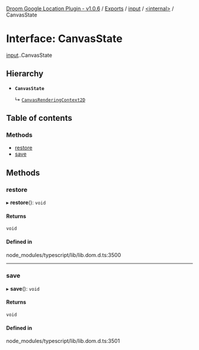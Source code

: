 [Droom Google Location Plugin - v1.0.6](../README.md) / [Exports](../modules.md) / [input](../modules/input.md) / [<internal\>](../modules/input._internal_.md) / CanvasState

# Interface: CanvasState

[input](../modules/input.md).[<internal>](../modules/input._internal_.md).CanvasState

## Hierarchy

- **`CanvasState`**

  ↳ [`CanvasRenderingContext2D`](input._internal_.CanvasRenderingContext2D.md)

## Table of contents

### Methods

- [restore](input._internal_.CanvasState.md#restore)
- [save](input._internal_.CanvasState.md#save)

## Methods

### restore

▸ **restore**(): `void`

#### Returns

`void`

#### Defined in

node_modules/typescript/lib/lib.dom.d.ts:3500

___

### save

▸ **save**(): `void`

#### Returns

`void`

#### Defined in

node_modules/typescript/lib/lib.dom.d.ts:3501
